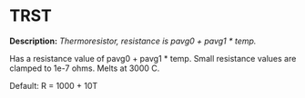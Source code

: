 # TRST

**Description:**  *Thermoresistor, resistance is pavg0 + pavg1 * temp.*

Has a resistance value of pavg0 + pavg1 * temp. Small resistance values are clamped to 1e-7 ohms. Melts at 3000 C.

Default: R = 1000 + 10T